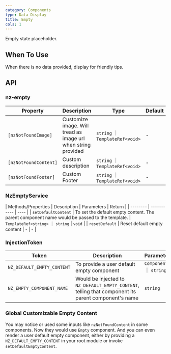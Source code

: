 ```yaml
---
category: Components
type: Data Display
title: Empty
cols: 1
---
```


Empty state placeholder.

## When To Use

When there is no data provided, display for friendly tips.

## API

### nz-empty

| Property | Description | Type | Default |
| -------- | ----------- | ---- | ------- |
| `[nzNotFoundImage]` | Customize image. Will tread as image url when string provided | `string` ｜ `TemplateRef<void>` | - |
| `[nzNotFoundContent]` | Custom description | `string` ｜ `TemplateRef<void>` | - |
| `[nzNotFoundFooter]` | Custom Footer | `string` ｜ `TemplateRef<void>` | - |

### NzEmptyService

| Methods/Properties | Description | Parameters | Return |
| -------- | ----------- | ---- |
| `setDefaultContent` | To set the default empty content. The parent component name would be passed to the template. | `TemplateRef<string>` ｜ `string` | `void` |
| `resetDefault` | Reset default empty content | - | - |

### InjectionToken

| Token | Description | Parameters |
| ----- | --- | ---- |
| `NZ_DEFAULT_EMPTY_CONTENT` | To provide a user default empty component | `Component` ｜ `string` |
| `NZ_EMPTY_COMPONENT_NAME` | Would be injected to `NZ_DEFAULT_EMPTY_CONTENT`, telling that component its parent component's name | `string` |

### Global Customizable Empty Content

You may notice or used some inputs like `nzNotFoundContent` in some components. Now they would use `Empty` component. And you can even render a user default empty component, either by providing a `NZ_DEFAULT_EMPTY_CONTENT` in your root module or invoke `setDefaultEmptyContent`.

